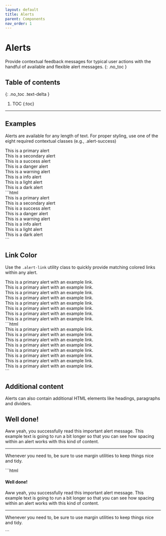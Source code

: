 ```yaml
---
layout: default
title: Alerts
parent: Components
nav_order: 1
---
```


# Alerts
Provide contextual feedback messages for typical user actions with the handful of available and flexible alert messages.
{: .no_toc }

## Table of contents
{: .no_toc .text-delta }

1. TOC
{:toc}

---

## Examples
Alerts are available for any length of text. For proper styling, use one of the eight required contextual classes (e.g., .alert-success)

<div class="code-example" markdown="1">
<div class="alert alert-primary">This is a primary alert</div>
<div class="alert alert-secondary">This is a secondary alert</div>
<div class="alert alert-success">This is a success alert</div>
<div class="alert alert-danger">This is a danger alert</div>
<div class="alert alert-warning">This is a warning alert</div>
<div class="alert alert-info">This is a info alert</div>
<div class="alert alert-light">This is a light alert</div>
<div class="alert alert-dark">This is a dark alert</div>

</div>
```html
<div class="alert alert-primary">This is a primary alert</div>
<div class="alert alert-secondary">This is a secondary alert</div>
<div class="alert alert-success">This is a success alert</div>
<div class="alert alert-danger">This is a danger alert</div>
<div class="alert alert-warning">This is a warning alert</div>
<div class="alert alert-info">This is a info alert</div>
<div class="alert alert-light">This is a light alert</div>
<div class="alert alert-dark">This is a dark alert</div>
```

## Link Color
Use the `.alert-link` utility class to quickly provide matching colored links within any alert.
<div class="code-example" markdown="1">
<div class="alert alert-primary">
    This is a primary alert with <a class="alert-link">an example link</a>.
</div>
<div class="alert alert-secondary">
    This is a primary alert with <a class="alert-link">an example link</a>.
</div>
<div class="alert alert-success">
    This is a primary alert with <a class="alert-link">an example link</a>.
</div>
<div class="alert alert-danger">
    This is a primary alert with <a class="alert-link">an example link</a>.
</div>
<div class="alert alert-warning">
    This is a primary alert with <a class="alert-link">an example link</a>.
</div>
<div class="alert alert-info">
    This is a primary alert with <a class="alert-link">an example link</a>.
</div>
<div class="alert alert-light">
    This is a primary alert with <a class="alert-link">an example link</a>.
</div>
<div class="alert alert-dark">
    This is a primary alert with <a class="alert-link">an example link</a>.
</div>

</div>
```html
<div class="alert alert-primary">
    This is a primary alert with <a class="alert-link">an example link</a>.
</div>
<div class="alert alert-secondary">
    This is a primary alert with <a class="alert-link">an example link</a>.
</div>
<div class="alert alert-success">
    This is a primary alert with <a class="alert-link">an example link</a>.
</div>
<div class="alert alert-danger">
    This is a primary alert with <a class="alert-link">an example link</a>.
</div>
<div class="alert alert-warning">
    This is a primary alert with <a class="alert-link">an example link</a>.
</div>
<div class="alert alert-info">
    This is a primary alert with <a class="alert-link">an example link</a>.
</div>
<div class="alert alert-light">
    This is a primary alert with <a class="alert-link">an example link</a>.
</div>
<div class="alert alert-dark">
    This is a primary alert with <a class="alert-link">an example link</a>.
</div>
```


## Additional content
Alerts can also contain additional HTML elements like headings, paragraphs and dividers.

<div class="code-example" markdown="1">
<div class="alert alert-success">
  <h2 class="alert-heading">Well done!</h2>
  <p>Aww yeah, you successfully read this important alert message. This example text is going to run a bit longer so that you can see how spacing within an alert works with this kind of content.</p>
  <hr>
  <p class="mb-0">Whenever you need to, be sure to use margin utilities to keep things nice and tidy.</p>
</div>

</div>
```html
<div class="alert alert-success">
  <h4 class="alert-heading">Well done!</h4>
  <p>Aww yeah, you successfully read this important alert message. This example text is going to run a bit longer so that you can see how spacing within an alert works with this kind of content.</p>
  <hr>
  <p class="mb-0">Whenever you need to, be sure to use margin utilities to keep things nice and tidy.</p>
</div>
```
